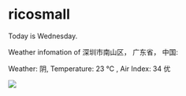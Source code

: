 # ricosmall

Today is Wednesday.

Weather infomation of 深圳市南山区， 广东省， 中国: 

Weather: 阴, Temperature: 23 ℃ , Air Index: 34 优

<img src="https://github-readme-stats.vercel.app/api?username=ricosmall&show_icons=true" />

